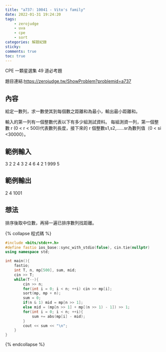 ```yaml
---
title: "a737: 10041 - Vito's family"
date: 2022-01-31 19:24:20
tags:
    - zerojudge
    - uva
    - cpe
    - sort
categories: 解題紀錄
sticky: 
comments: true
toc: true
---
```

CPE 一顆星選集 49 道必考題
<!--more-->
題目連結:https://zerojudge.tw/ShowProblem?problemid=a737
## 內容
給定一數列，求一數使其到每個數之距離和為最小，輸出最小距離和。

輸入的第一列有一個整數代表以下有多少組測試資料。
每組測資一列，第一個整數 r (0 < r < 500)代表數列長度，接下來的 r 個整數s1,s2,......sr為數列值（0 < si <30000）。
## 範例輸入
3
2 2 4
3 2 4 6
4 2 1 999 5
## 範例輸出
2
4
1001
## 想法
排序後取中位數，再掃一遍已排序數列找距離。

{% collapse 程式碼 %}
```cpp
#include <bits/stdc++.h>
#define fastio ios_base::sync_with_stdio(false), cin.tie(nullptr)
using namespace std;

int main(){
    fastio;
    int T, n, mp[500], sum, mid;
    cin >> T;
    while(T--){
        cin >> n;
        for(int i = 0; i < n; ++i) cin >> mp[i];
        sort(mp, mp + n);
        sum = 0;
        if(n & 1) mid = mp[n >> 1];
        else mid = (mp[n >> 1] + mp[(n >> 1) - 1]) >> 1;
        for(int i = 0; i < n; ++i){
            sum += abs(mp[i] - mid);
        }
        cout << sum << "\n";
    }
}
```
{% endcollapse %}